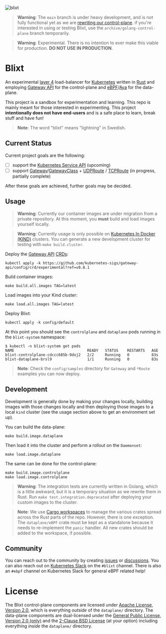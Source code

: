 ![blixt](https://github.com/kubernetes-sigs/blixt/assets/5332524/387ce94a-88fd-43a9-bde9-73fb9005564d)

> **Warning**: The `main` branch is under heavy development, and is not fully
> functional yet as we are [rewriting our control-plane][rewrite]. if you're
> interested in using or testing Blixt, use the `archive/golang-control-plane`
> branch temporarily.

> **Warning**: Experimental. There is no intention to ever make this viable for production. **DO NOT USE IN PRODUCTION**.

[rewrite]:https://github.com/kubernetes-sigs/blixt/milestone/8

# Blixt

An experimental [layer 4][osi] load-balancer for [Kubernetes] written in [Rust]
and employing [Gateway API] for the control-plane and [eBPF]/[Aya] for the
data-plane.

This project is a sandbox for experimentation and learning. This repo is mainly
meant for those interested in experimenting. This project **intentionally does
not have end-users** and is a safe place to learn, break stuff and have fun!

> **Note**: The word "blixt" means "lightning" in Swedish.

[osi]:https://en.wikipedia.org/wiki/OSI_model
[Kubernetes]:https://kubernetes.io
[Rust]:https://rust-lang.org
[Gateway API]:https://gateway-api.sigs.k8s.io
[eBPF]:https://www.tigera.io/learn/guides/ebpf/ebpf-xdp/
[Aya]:https://aya-rs.dev

## Current Status

Current project goals are the following:

- [ ] support the [Kubernetes Service API][svc] (upcoming)
- [ ] support [Gateway]/[GatewayClass] + [UDPRoute] / [TCPRoute] (in progress, partially complete)

After these goals are achieved, further goals may be decided.

[svc]:https://kubernetes.io/docs/concepts/services-networking/service/
[Gateway]:https://gateway-api.sigs.k8s.io/references/spec/#gateway.networking.k8s.io/v1beta1.Gateway
[GatewayClass]:https://gateway-api.sigs.k8s.io/references/spec/#gateway.networking.k8s.io/v1beta1.GatewayClass
[UDPRoute]:https://gateway-api.sigs.k8s.io/references/spec/#gateway.networking.k8s.io/v1alpha2.UDPRoute
[TCPRoute]:https://gateway-api.sigs.k8s.io/references/spec/#gateway.networking.k8s.io/v1alpha2.TCPRoute

## Usage

> **Warning**: Currently our container images are under migration from a private
> repository. At this moment, you **must** build and load images yourself locally.

> **Warning**: Currently usage is only possible on [Kubernetes In Docker
> (KIND)][kind] clusters. You can generate a new development cluster for testing
> with `make build.cluster`.

Deploy the [Gateway API] [CRDs]:

```console
kubectl apply -k https://github.com/kubernetes-sigs/gateway-api/config/crd/experimental?ref=v0.8.1
```

Build container images:

```console
make build.all.images TAG=latest
```

Load images into your Kind cluster:

```console
make load.all.images TAG=latest
```

Deploy Blixt:

```console
kubectl apply -k config/default
```

At this point you should see the `controlplane` and `dataplane` pods running
in the `blixt-system` namespace:

```console
$ kubectl -n blixt-system get pods
NAME                                 READY   STATUS    RESTARTS   AGE
blixt-controlplane-cdccc685b-9dxj2   2/2     Running   0          83s
blixt-dataplane-brsl9                1/1     Running   0          83s
```

> **Note**: Check the `config/samples` directory for `Gateway` and `*Route`
> examples you can now deploy.

[kind]:https://github.com/kubernetes-sigs/kind
[Gateway API]:https://github.com/kubernetes-sigs/gateway-api
[CRDs]:https://kubernetes.io/docs/concepts/extend-kubernetes/api-extension/custom-resources/

## Development

Development is generally done by making your changes locally, building images
with those changes locally and then deploying those images to a local `kind`
cluster (see the usage section above to get an environment set up).

You can build the data-plane:

```console
make build.image.dataplane
```

Then load it into the cluster and perform a rollout on the `Daemonset`:

```console
make load.image.dataplane
```

The same can be done for the control-plane:

```console
make build.image.controlplane
make load.image.controlplane
```

> **Warning**: The integration tests are currently written in Golang, which is
> a little awkward, but it is a temporary situation as we rewrite them in Rust.
> Run `make test.integration.deprecated` after deploying your custom images to
> the cluster.

> **Note**: We use [Cargo workspaces] to manage the various crates spread across
> the Rust parts of the repo. However, there is one exception. The
> `dataplane/eBPF` crate must be kept as a standalone because it needs to
> re-implement the `panic` handler. All new crates should be added to the
> workspace, if possible.

[Cargo Workspaces]:https://doc.rust-lang.org/book/ch14-03-cargo-workspaces.html

## Community

You can reach out to the community by creating [issues] or [discussions]. You
can also reach out on [Kubernetes Slack] on the `#blixt` channel. There is also
an `#ebpf` channel on Kubernetes Slack for general eBPF related help!

[issues]:https://github.com/kubernetes-sigs/blixt/issues
[discussions]:https://github.com/kubernetes-sigs/blixt/discussions
[Kubernetes Slack]:https://kubernetes.slack.com

# License

The Blixt control-plane components are licensed under [Apache License, Version
2.0][apache2], which is everything _outside_ of the `dataplane/` directory. The
data-plane components are dual-licensed under the [General Public License,
Version 2.0 (only)][gplv2] and the [2-Clause BSD License][bsd2c] (at your
option) including everything _inside_ the `dataplane/` directory.

[apache2]:https://github.com/kubernetes-sigs/blixt/blob/main/LICENSE
[gplv2]:https://github.com/kubernetes-sigs/blixt/blob/main/dataplane/LICENSE.GPL-2.0
[bsd2c]:https://github.com/kubernetes-sigs/blixt/blob/main/dataplane/LICENSE.BSD-2-Clause

